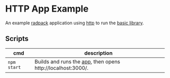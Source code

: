 # HTTP App Example
An example [radpack] application using [http][http-url] to run the [basic library][basic].


## Scripts
| cmd | description |
| --- | --- |
| `npm start` | Builds and runs the [app], then opens http://localhost:3000/. |

[app]: ./index.js
[basic]: ../../libs/basic/
[radpack]: ../../../
[http-url]: https://nodejs.org/docs/latest-v12.x/api/http.html
